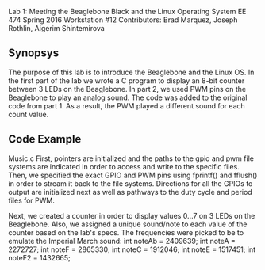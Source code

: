 Lab 1: Meeting the Beaglebone Black and the Linux
Operating System
EE 474 Spring 2016
Workstation #12
Contributors: Brad Marquez, Joseph Rothlin, Aigerim Shintemirova

## Synopsys
The purpose of this lab is to introduce the Beaglebone and the Linux OS.
In the first part of the lab we wrote a C program to display an 8-bit counter
between 3 LEDs on the Beaglebone. In part 2, we used PWM pins on the Beaglebone
to play an analog sound. The code was added to the original code from part 1. 
As a result, the PWM played a different sound for each count value.

## Code Example
Music.c
First, pointers are initialized and the paths to the gpio and pwm file systems are indicated in order to access and write to the specific files.
Then, we specified the exact GPIO and PWM pins using fprintf() and fflush() in order to stream it back to the file systems.
Directions for all the GPIOs to output are initialized next as well as pathways to the duty cycle and period files for PWM.

Next, we created a counter in order to display values 0...7 on 3 LEDs on the Beaglebone.
Also, we assigned a unique sound/note to each value of the counter based on the lab's specs.
The frequencies were picked to be to emulate the Imperial March sound:
		int noteAb = 2409639;
		int noteA = 2272727;
		int noteF = 2865330;
		int noteC = 1912046;
		int noteE = 1517451;
		int noteF2 = 1432665;
